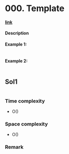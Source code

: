 # 000. Template

#### [link](https://leetcode.com/problems/XXX/description/)

#### Description

#### Example 1:
```
```
#### Example 2:
```
```

## Sol1
```java
```
### Time complexity
* O()
### Space complexity
* O()
### Remark